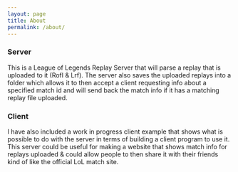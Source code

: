 ```yaml
---
layout: page
title: About
permalink: /about/
---
```

### Server
This is a League of Legends Replay Server that will parse a replay that is uploaded to it (Rofl & Lrf). The server also saves the uploaded replays into a folder which allows it to then accept a client requesting info about a specified match id and will send back the match info if it has a matching replay file uploaded.

### Client
I have also included a work in progress client example that shows what is possible to do with the server in terms of building a client program to use it. This server could be useful for making a website that shows match info for replays uploaded & could allow people to then share it with their friends kind of like the official LoL match site.